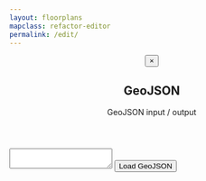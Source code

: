 ```yaml
---
layout: floorplans
mapclass: refactor-editor
permalink: /edit/
---
```


<div id="geojson-input" class="dialog-container" aria-labelledby="geojson-input-title" aria-describedby="geojson-input-description" aria-hidden="true">
    <div class="dialog-overlay" data-a11y-dialog-hide></div>
    <article role="document" class="dialog-content">
        <header>
            <button type="button" class="button dialog-close" data-a11y-dialog-hide aria-label="Close dialog">&times;</button>
            <h2 id="geojson-input-title">GeoJSON</h2>
            <p class="visuallyhidden" id="geojson-input-description">GeoJSON input / output</p>
        </header>
        <textarea id="geojson-input-textarea"></textarea>
        <button id="geojson-input-load">Load GeoJSON</button>
    </article>
</div>